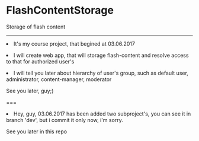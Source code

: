 # FlashContentStorage
Storage of flash content
***
<p><li>It's my course project, that begined at 03.06.2017</li></p>
<p><li>I will create web app, that will storage flash-content and resolve access to that for authorized user's</li></p>
<p><li>I will tell you later about hierarchy of user's group, such as default user, administrator, content-manager, moderator</li></p>
<p>See you later, guy;)</p>
===
<p><li>Hey, guy, 03.06.2017 has been added two subproject's, you can see it in branch 'dev', but i commit it only now, i'm sorry.</li></p>
<p>See you later in this repo</p>

